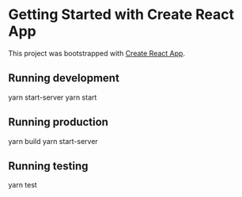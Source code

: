 # Getting Started with Create React App

This project was bootstrapped with [Create React App](https://github.com/facebook/create-react-app).

## Running development

yarn start-server
yarn start

## Running production

yarn build
yarn start-server

## Running testing

yarn test
